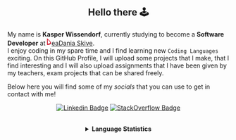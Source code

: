 ## <p align="center">Hello there 🕹️</p>

My name is **Kasper Wissendorf**, currently studying to become a **Software Developer** at [![Icon](/icons/Dania.png)eaDania Skive](https://eadania.com/). <br>
I enjoy coding in my spare time and I find learning new `Coding Languages` exciting. On this GitHub Profile, I will upload some projects that I make, that I find interesting and I will also upload assignments that I have been given by my teachers, exam projects that can be shared freely. 

Below here you will find some of my *socials* that you can use to get in contact with me!

<div align="center">
  
[![Linkedin Badge](https://img.shields.io/badge/-LinkedIn-blue?style=flat-square&logo=Linkedin&logoColor=white)](https://www.linkedin.com/in/kasper-wissendorf-7279011b6/)
[![StackOverflow Badge](https://img.shields.io/badge/-Stack%20Overflow-FE7A16?style=flat-square&logo=Stack-Overflow&logoColor=white)](https://stackoverflow.com/users/18100435/kasper-wissendorf)
</div>

<br>
<details>
<summary align="center"><strong>Language Statistics</strong></summary>
<br>
<table align="center">
	<tr>
		<th>Language</th>
		<th>Time Spent</th>
		<th>Percent</th>
	</tr>
	<tr>
		<td>JavaScript</td>
		<td>06h 43m</td>
		<td>36.44%</td>
	</tr>
	<tr>
		<td>C#</td>
		<td>05h 15m</td>
		<td>28.45%</td>
	</tr>
	<tr>
		<td>HTML</td>
		<td>02h 28m</td>
		<td>13.38%</td>
	</tr>
	<tr>
		<td>Markdown</td>
		<td>01h 23m</td>
		<td>7.57%</td>
	</tr>
	<tr>
		<td>TypeScript</td>
		<td>00h 59m</td>
		<td>5.38%</td>
	</tr>
	<tr>
		<td>JSON</td>
		<td>00h 35m</td>
		<td>3.23%</td>
	</tr>
	<tr>
		<td>CSS</td>
		<td>00h 16m</td>
		<td>1.47%</td>
	</tr>
	<tr>
		<td>Other</td>
		<td>00h 13m</td>
		<td>1.19%</td>
	</tr>
	<tr>
		<td>Lua</td>
		<td>00h 12m</td>
		<td>1.11%</td>
	</tr>
	<tr>
		<td>XAML</td>
		<td>00h 07m</td>
		<td>0.69%</td>
	</tr>
	<tr>
		<td>Git Config</td>
		<td>00h 06m</td>
		<td>0.56%</td>
	</tr>
	<tr>
		<td>YAML</td>
		<td>00h 04m</td>
		<td>0.38%</td>
	</tr>
	<tr>
		<td>Text</td>
		<td>00h 01m</td>
		<td>0.14%</td>
	</tr>
	<tr>
		<td>Perl</td>
		<td>00h 00m</td>
		<td>0.03%</td>
	</tr>
</table>
<p align="center"><sub>Last Updated: 02/15/2022 12:26:36</sub></p>
<p align="center"><sub>Data first recorded on 31th. January of 2022</sub></p>
</details>